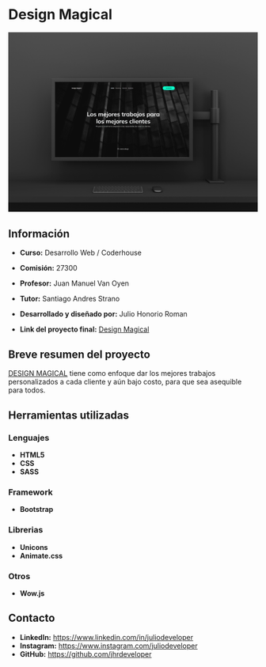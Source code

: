 # Design Magical

![preview img](assets/img/Caratula.png)

## Información

* **Curso:** Desarrollo Web / Coderhouse

* **Comisión:** 27300

* **Profesor:** Juan Manuel Van Oyen

* **Tutor:** Santiago Andres Strano

* **Desarrollado y diseñado por:** Julio Honorio Roman

* **Link del proyecto final:** [Design Magical](https://jhrdeveloper.github.io/DesignmagicalV1/)

## Breve resumen del proyecto

[DESIGN MAGICAL](https://jhrdeveloper.github.io/DesignmagicalV1/) tiene como enfoque dar los mejores trabajos personalizados a cada cliente y aún bajo costo, para que sea asequible para todos.

## Herramientas utilizadas

### Lenguajes
* **HTML5**
* **CSS**
* **SASS**

### Framework
* **Bootstrap**

### Librerias
* **Unicons**
* **Animate.css**

### Otros
* **Wow.js**

## Contacto

* **LinkedIn:** https://www.linkedin.com/in/juliodeveloper
* **Instagram:** https://www.instagram.com/juliodeveloper
* **GitHub:** https://github.com/jhrdeveloper
